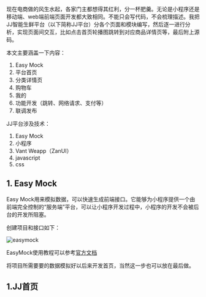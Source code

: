 

现在电商做的风生水起，各家门主都想得其红利，分一杯肥羹。无论是小程序还是移动端、web端前端页面开发都大致相同。不能只会写代码，不会梳理描述。我把JJ智能生鲜平台（以下简称JJ平台）分各个页面和模块编写，然后逐一进行分析，实现页面间交互，比如点击首页轮播图跳转到对应商品详情页等，最后附上源码。

本文主要涵盖一下内容：

1. Easy Mock
2. 平台首页
3. 分类详情页
4. 购物车
5. 我的
6. 功能开发（跳转、网络请求、支付等）
7. 联调发布

JJ平台涉及技术：

1. Easy Mock
2. 小程序
3. Vant Weapp（ZanUI）
4. javascript
5. css

## 1. Easy Mock
 Easy Mock用来模拟数据，可以快速生成前端接口。它能够为小程序提供一个由前端完全控制的“服务端”平台，可以让小程序开发过程中，小程序的开发不会被后台的开发所阻塞。

创建项目和接口如下：

![easymock](https://img-blog.csdnimg.cn/20190613194708655.png?x-oss-process=image/watermark,type_ZmFuZ3poZW5naGVpdGk,shadow_10,text_aHR0cHM6Ly9ibG9nLmNzZG4ubmV0L3cxNDE4ODk5NTMy,size_16,color_FFFFFF,t_70)

EasyMock使用教程可以参考[官方文档](https://www.easy-mock.com/docs)

将项目所需要要的数据模拟好以后来开发首页，当然这一步也可以放在最后做。

## 1.JJ首页


